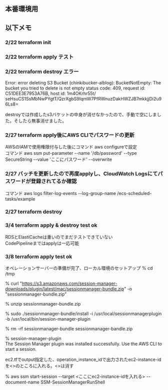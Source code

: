 ## 本番環境用

## 以下メモ
### 2/22 terraform init
### 2/22 terraform apply テスト
### 2/22 terraform destroy エラー
Error: error deleting S3 Bucket (chinkibucker-alblog): BucketNotEmpty: The bucket you tried to delete is not empty
        status code: 409, request id: C51DEE3E7953A76B, host id: 1m4OKrhr55t/  seHsuCS1SsMbNwPYgtT/QzrXgbS9IqmW7PfRWnuzDakHWZJB7mkkjjDi2u96Ls8=

destroyでは作成したs3バケットの中身が消せなかったので、手動で空にしました。そしたら無事消せました。

### 2/27 terraform apply後にAWS CLIでパスワードの更新
AWSのIAMで使用権限付与した後にコマンド aws configureで設定<br>
コマンド aws ssm put-parameter --name '/db/password' --type SecureString --value 'ここにパスワード' --overwrite

### 2/27 バッチを更新したので再度applyし、CloudWatch Logsにてパスワードが登録されてるか確認
コマンド aws logs filter-log-events --log-group-name /ecs-scheduled-tasks/example

### 2/27 terraform destroy

### 3/4 terraform apply & destroy test ok
RDSとElastiCacheは重いのでまだテストできていない<br>
CodePipelineまではapplyは一応可能

### 3/8 terraform apply test ok
オペレーションサーバーの準備が完了、ローカル環境のセットアップ
% cd /tmp<br>

% curl "https://s3.amazonaws.com/session-manager-downloads/plugin/latest/mac/sessionmanager-bundle.zip" -o "sessionmanager-bundle.zip"<br>

% unzip sessionmanager-bundle.zip<br>

% sudo ./sessionmanager-bundle/install -i /usr/local/sessionmanagerplugin -b /usr/local/bin/session-manager-plugin<br>

% rm -rf sessionmanager-bundle sessionmanager-bandle.zip<br>

% session-manager-plugin<br>
The Session Manager plugin was installed successfully. Use the AWS CLI to start a session.<br>

ec2.tfでoutput指定した、operation_instance_idで出力されたec2-instance-idを<>のところに入れる。<>は消す<br>

% aws ssm start-session --target <ここにec2-instance-idを入れる> --document-name SSM-SessionManagerRunShell<br>

